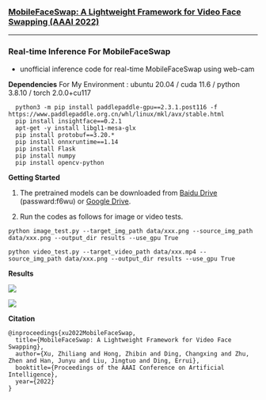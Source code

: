 ### [MobileFaceSwap: A Lightweight Framework for Video Face Swapping (AAAI 2022)](https://arxiv.org/abs/2201.03808)
--- 

### Real-time Inference For MobileFaceSwap
- unofficial inference code for real-time MobileFaceSwap using web-cam 

**Dependencies**
For My Environment : ubuntu 20.04 / cuda 11.6 / python 3.8.10 / torch 2.0.0+cu117

```
  python3 -m pip install paddlepaddle-gpu==2.3.1.post116 -f https://www.paddlepaddle.org.cn/whl/linux/mkl/avx/stable.html
  pip install insightface==0.2.1
  apt-get -y install libgl1-mesa-glx
  pip install protobuf==3.20.*
  pip install onnxruntime==1.14
  pip install Flask
  pip install numpy
  pip install opencv-python

```

**Getting Started**

1. The pretrained models can be downloaded from [Baidu Drive](https://pan.baidu.com/s/14_Wat-OA6ljGfR3Hk8Fk6A) (passward:f6wu) or [Google Drive](https://drive.google.com/file/d/1ZIzGLDB15GRAZAbkfNR0hNWdgQpxeA_r/view?usp=sharing).

2. Run the codes as follows for image or video tests.

```
python image_test.py --target_img_path data/xxx.png --source_img_path data/xxx.png --output_dir results --use_gpu True

python video_test.py --target_video_path data/xxx.mp4 --source_img_path data/xxx.png --output_dir results --use_gpu True
```


**Results**

![](docs/demo.png)

![](docs/video.gif)

**Citation**
```
@inproceedings{xu2022MobileFaceSwap,
  title={MobileFaceSwap: A Lightweight Framework for Video Face Swapping},
  author={Xu, Zhiliang and Hong, Zhibin and Ding, Changxing and Zhu, Zhen and Han, Junyu and Liu, Jingtuo and Ding, Errui},
  booktitle={Proceedings of the AAAI Conference on Artificial Intelligence},
  year={2022}
}
```
